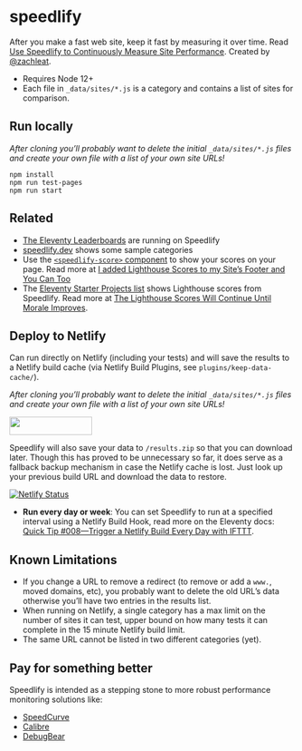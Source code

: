 # speedlify

After you make a fast web site, keep it fast by measuring it over time. Read [Use Speedlify to Continuously Measure Site Performance](https://www.zachleat.com/web/speedlify/). Created by [@zachleat](https://www.zachleat.com/).

* Requires Node 12+
* Each file in `_data/sites/*.js` is a category and contains a list of sites for comparison.

## Run locally

_After cloning you’ll probably want to delete the initial `_data/sites/*.js` files and create your own file with a list of your own site URLs!_



```
npm install
npm run test-pages
npm run start
```

## Related

* [The Eleventy Leaderboards](https://www.zachleat.com/web/eleventy-leaderboard-speedlify/) are running on Speedlify
* [speedlify.dev](https://www.speedlify.dev/) shows some sample categories
* Use the [`<speedlify-score>` component](https://github.com/zachleat/speedlify-score) to show your scores on your page. Read more at [I added Lighthouse Scores to my Site’s Footer and You Can Too](https://www.zachleat.com/web/lighthouse-in-footer/)
* The [Eleventy Starter Projects list](https://www.11ty.dev/docs/starter/) shows Lighthouse scores from Speedlify. Read more at [The Lighthouse Scores Will Continue Until Morale Improves](https://www.zachleat.com/web/11ty-lighthouse/).

## Deploy to Netlify

Can run directly on Netlify (including your tests) and will save the results to a Netlify build cache (via Netlify Build Plugins, see `plugins/keep-data-cache/`).

_After cloning you’ll probably want to delete the initial `_data/sites/*.js` files and create your own file with a list of your own site URLs!_

<a href="https://app.netlify.com/start/deploy?repository=https://github.com/zachleat/speedlify"><img src="https://www.netlify.com/img/deploy/button.svg" width="146" height="32"></a>

Speedlify will also save your data to `/results.zip` so that you can download later. Though this has proved to be unnecessary so far, it does serve as a fallback backup mechanism in case the Netlify cache is lost. Just look up your previous build URL and download the data to restore.

[![Netlify Status](https://api.netlify.com/api/v1/badges/7298a132-e366-460a-a4da-1ea352a4e790/deploy-status)](https://app.netlify.com/sites/speedlify/deploys)

* **Run every day or week**: You can set Speedlify to run at a specified interval using a Netlify Build Hook, read more on the Eleventy docs: [Quick Tip #008—Trigger a Netlify Build Every Day with IFTTT](https://www.11ty.dev/docs/quicktips/netlify-ifttt/).

## Known Limitations

* If you change a URL to remove a redirect (to remove or add a `www.`, moved domains, etc), you probably want to delete the old URL’s data otherwise you’ll have two entries in the results list.
* When running on Netlify, a single category has a max limit on the number of sites it can test, upper bound on how many tests it can complete in the 15 minute Netlify build limit.
* The same URL cannot be listed in two different categories (yet).

## Pay for something better

Speedlify is intended as a stepping stone to more robust performance monitoring solutions like:

* [SpeedCurve](https://speedcurve.com/)
* [Calibre](https://calibreapp.com/)
* [DebugBear](https://www.debugbear.com/)